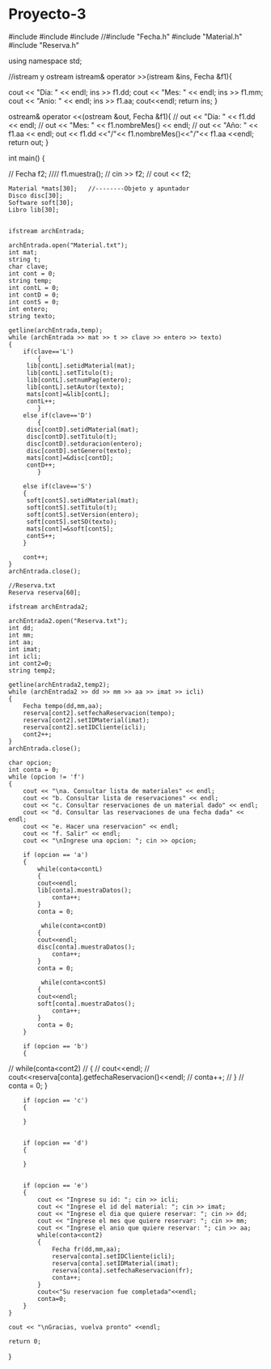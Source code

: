 # Proyecto-3

#include <iostream>
#include <string>
#include <fstream>
//#include "Fecha.h"
#include "Material.h"
#include "Reserva.h"


using namespace std;

//istream y ostream
istream& operator >>(istream &ins, Fecha &f1){

  cout << "Dia: " << endl;
  ins >> f1.dd;
  cout << "Mes: " << endl;
  ins >> f1.mm;
  cout << "Anio: " << endl;
  ins >> f1.aa;
  cout<<endl;
  return ins;
}

ostream& operator <<(ostream &out, Fecha &f1){
//  out << "Dia: " << f1.dd << endl;
//  out << "Mes: " << f1.nombreMes() << endl;
//  out << "Año: " << f1.aa << endl;
  out << f1.dd <<"/"<< f1.nombreMes()<<"/"<< f1.aa <<endl;
  return out;
}

int main()
{

//    Fecha f2;
////    f1.muestra();
//    cin >> f2;
//    cout << f2;

    Material *mats[30];   //--------Objeto y apuntador
    Disco disc[30];
    Software soft[30];
    Libro lib[30];


    ifstream archEntrada;

    archEntrada.open("Material.txt");
    int mat;
    string t;
    char clave;
    int cont = 0;
    string temp;
    int contL = 0;
    int contD = 0;
    int contS = 0;
    int entero;
    string texto;

    getline(archEntrada,temp);
    while (archEntrada >> mat >> t >> clave >> entero >> texto)
    {
        if(clave=='L')
            {
         lib[contL].setidMaterial(mat);
         lib[contL].setTitulo(t);
         lib[contL].setnumPag(entero);
         lib[contL].setAutor(texto);
         mats[cont]=&lib[contL];
         contL++;
            }
        else if(clave=='D')
            {
         disc[contD].setidMaterial(mat);
         disc[contD].setTitulo(t);
         disc[contD].setduracion(entero);
         disc[contD].setGenero(texto);
         mats[cont]=&disc[contD];
         contD++;
            }

        else if(clave=='S')
        {
         soft[contS].setidMaterial(mat);
         soft[contS].setTitulo(t);
         soft[contS].setVersion(entero);
         soft[contS].setSO(texto);
         mats[cont]=&soft[contS];
         contS++;
        }

        cont++;
    }
    archEntrada.close();

    //Reserva.txt
    Reserva reserva[60];

    ifstream archEntrada2;

    archEntrada2.open("Reserva.txt");
    int dd;
    int mm;
    int aa;
    int imat;
    int icli;
    int cont2=0;
    string temp2;

    getline(archEntrada2,temp2);
    while (archEntrada2 >> dd >> mm >> aa >> imat >> icli)
    {
        Fecha tempo(dd,mm,aa);
        reserva[cont2].setfechaReservacion(tempo);
        reserva[cont2].setIDMaterial(imat);
        reserva[cont2].setIDCliente(icli);
        cont2++;
    }
    archEntrada.close();

    char opcion;
    int conta = 0;
    while (opcion != 'f')
    {
        cout << "\na. Consultar lista de materiales" << endl;
        cout << "b. Consultar lista de reservaciones" << endl;
        cout << "c. Consultar reservaciones de un material dado" << endl;
        cout << "d. Consultar las reservaciones de una fecha dada" << endl;
        cout << "e. Hacer una reservacion" << endl;
        cout << "f. Salir" << endl;
        cout << "\nIngrese una opcion: "; cin >> opcion;

        if (opcion == 'a')
        {
            while(conta<contL)
            {
            cout<<endl;
            lib[conta].muestraDatos();
                conta++;
            }
            conta = 0;

             while(conta<contD)
            {
            cout<<endl;
            disc[conta].muestraDatos();
                conta++;
            }
            conta = 0;

             while(conta<contS)
            {
            cout<<endl;
            soft[conta].muestraDatos();
                conta++;
            }
            conta = 0;
        }

        if (opcion == 'b')
        {
//            while(conta<cont2)
//            {
//            cout<<endl;
//            cout<<reserva[conta].getfechaReservacion()<<endl;
//                conta++;
//            }
//            conta = 0;
        }


        if (opcion == 'c')
        {

        }


        if (opcion == 'd')
        {

        }


        if (opcion == 'e')
        {
            cout << "Ingrese su id: "; cin >> icli;
            cout << "Ingrese el id del material: "; cin >> imat;
            cout << "Ingrese el dia que quiere reservar: "; cin >> dd;
            cout << "Ingrese el mes que quiere reservar: "; cin >> mm;
            cout << "Ingrese el anio que quiere reservar: "; cin >> aa;
            while(conta<cont2)
            {
                Fecha fr(dd,mm,aa);
                reserva[conta].setIDCliente(icli);
                reserva[conta].setIDMaterial(imat);
                reserva[conta].setfechaReservacion(fr);
                conta++;
            }
            cout<<"Su reservacion fue completada"<<endl;
            conta=0;
        }
    }

    cout << "\nGracias, vuelva pronto" <<endl;

    return 0;
}

